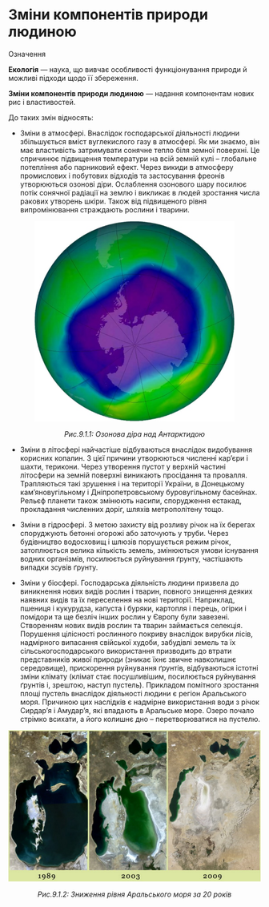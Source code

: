 # Змiни компонентiв природи людиною

<div class="eoz-wrap">
<span class="eoz">Означення</span>
<div class="eoz-text">
<p><b>Екологiя</b> — наука, що вивчає особливостi функцiонування природи й можливi пiдходи щодо її збереження.</p>

<b>Змiни компонентiв природи людиною</b> — надання компонентам нових рис i властивостей.
</div>
</div>

До таких змін відносять:

<ul><li><span class="p1">Зміни в атмосфері</span>. Внаслідок господарської діяльності людини збільшується вміст вуглекислого газу в атмосфері. Як ми знаємо, він має властивість затримувати сонячне тепло біля земної поверхні. Це спричинює підвищення температури на всій земній кулі – глобальне потепління або парниковий ефект. Через викиди в атмосферу промислових і побутових відходів та застосування фреонів утворюються озонові діри. Ослаблення озонового шару посилює потік сонячної радіації на землю і викликає в людей зростання числа ракових утворень шкіри. Також від підвищеного рівня випромінювання страждають рослини і тварини.
</ul>
<div align="center">
<img src="ozone.jpg" width="400">
<p><i>Рис.9.1.1: Озонова діра над Антарктидою</i></p>
</div>

<ul><li><span class="p1">Зміни в літосфері</span> найчастіше відбуваються внаслідок видобування корисних копалин. З цієї причини утворюються численні кар’єри і шахти, терикони. Через утворення пустот у верхній частині літосфери на земній поверхні виникають просідання та провалля. Трапляються такі зрушення і на території України, в Донецькому кам’яновугільному і Дніпропетровському буровугільному басейнах. Рельєф планети також змінюють насипи, спорудження естакад, прокладання численних доріг, шляхів метрополітену тощо.
</li>
</ul>

<ul><li><span class="p1">Зміни в гідросфері</span>. З метою захисту від розливу річок на їх берегах споруджують бетонні огорожі або заточують у труби. Через будівництво водосховищ і шлюзів порушується режим річок, затоплюється велика кількість земель, змінюються умови існування водних організмів, посилюється руйнування ґрунту, частішають випадки зсувів ґрунту.
</li>
</ul>

<ul><li><span class="p1">Зміни у біосфері</span>. Господарська діяльність людини призвела до виникнення нових видів рослин і тварин, повного знищення деяких наявних видів та їх переселення на нові території. Наприклад, пшениця і кукурудза, капуста і буряки, картопля і перець, огірки і помідори та ще безліч інших рослин у Європу були завезені. Створенням нових видів рослин та тварин займається селекція. Порушення цілісності рослинного покриву внаслідок вирубки лісів, надмірного випасання свійської худоби, забудівлі земель та їх сільськогосподарського використання призводить до втрати представників живої природи (зникає їхнє звичне навколишнє середовище), прискорення руйнування ґрунтів, відбуваються істотні зміни клімату (клімат стає посушливішим, посилюється руйнування ґрунтів і, зрештою, наступ пустель). Прикладом помітного зростання площі пустель внаслідок діяльності людини є регіон Аральського моря. Причиною цих наслідків є надмірне використання води з річок Сирдар’я і Амудар’я, які впадають в Аральське море. Озеро почало стрімко всихати, а його колишнє дно – перетворюватися на пустелю.
</li>
</ul>

<div align="center">
<img src="aral.jpg">
<p><i>Рис.9.1.2: Зниження рівня Аральського моря за 20 років</i></p>
</div>
